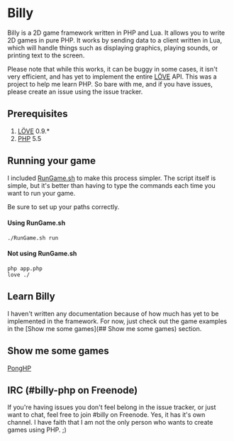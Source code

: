 Billy
=====

Billy is a 2D game framework written in PHP and Lua. It allows you to write 2D
games in pure PHP. It works by sending data to a client written in Lua, which
will handle things such as displaying graphics, playing sounds, or printing text
to the screen.

Please note that while this works, it can be buggy in some cases, it isn't
very efficient, and has yet to implement the entire [LÖVE](https://love2d.org/)
API. This was a project to help me learn PHP. So bare with me, and if you have
issues, please create an issue using the issue tracker.

## Prerequisites
1. [LÖVE](https://love2d.org/) 0.9.*
2. [PHP](http://php.net/) 5.5

## Running your game
I included [RunGame.sh](https://github.com/jessehorne/billy/blob/master/RunGame.sh) to make this process simpler. The script itself is
simple, but it's better than having to type the commands each time you want to
run your game.

Be sure to set up your paths correctly.

#### Using RunGame.sh
```
./RunGame.sh run
```
#### Not using RunGame.sh
```
php app.php
love ./
```

## Learn Billy
I haven't written any documentation because of how much has yet to be
implemented in the framework. For now, just check out the game examples in
the [Show me some games](## Show me some games) section.

## Show me some games
[PongHP](https://github.com/jessehorne/ponghp)

## IRC (#billy-php on Freenode)
If you're having issues you don't feel belong in the issue tracker, or just want
to chat, feel free to join #billy on Freenode. Yes, it has it's own channel. I
have faith that I am not the only person who wants to create games using PHP. ;)
